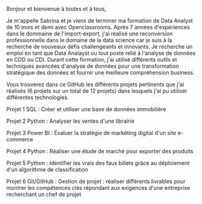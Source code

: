 Bonjour et bienvenue à toutes et à tous,

Je m'appelle Sabrina et je viens de terminer ma formation de Data Analyst de 10 mois et demi avec Openclassrooms.
Après 7 années d'expériences dans le dommaine de l'import-export, j'ai réalisé une reconversion professionnelle dans le domaine de la data science car je suis à la recherche de nouveaux défis challengeants et innovants.
Je recherche un emploi en tant que Data Analayst ou  tout poste relié à l'analyse de données en CDD ou CDI.
Durant cette formation, j'ai utilisé différents outils et techniques avancées d'analyse de données pour une transformation stratégique des données et fournir une meilleure compréhension business.


Vous trouverez dans ce GitHub les différents projets pertinents que j'ai réalisés (6 projets sur un total de 12 projets) dans lesquels j'ai pu utiliser différentes technologies.

Projet 1 SQL : Créer et utiliser une base de données immobilière

Projet 2 Python : Analyser les ventes d'une librairie

Projet 3 Power BI : Évaluer la stratégie de markéting digital d'un site e-commerce

Projet 4 Python :  Réaliser une étude de marché pour exporter des produits

Projet 5 Python : Identifier les vrais des faux billets grâce au déploiement d'un algorithme de classification

Projet 6 Git/GitHub : Gestion de projet : réaliser différents livrables pour montrer les compétences clés répondant aux exigences d'une entreprise recherchant un chef de projet
